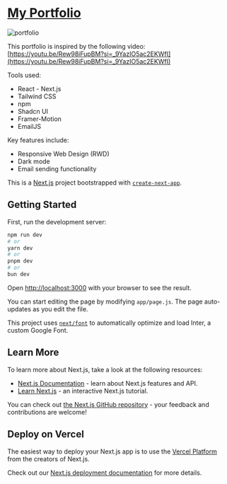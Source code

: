 # [My Portfolio](https://sangsc-portfolio.vercel.app/)

![portfolio](https://i.imgur.com/gBk0Ylp.jpg)



This portfolio is inspired by the following video:
[https://youtu.be/Rew98iFupBM?si=_9YazIO5ac2EKWfI](https://youtu.be/Rew98iFupBM?si=_9YazIO5ac2EKWfI)

Tools used:
- React - Next.js
- Tailwind CSS
- npm
- Shadcn UI
- Framer-Motion
- EmailJS

Key features include:
- Responsive Web Design (RWD)
- Dark mode
- Email sending functionality
  






This is a [Next.js](https://nextjs.org/) project bootstrapped with [`create-next-app`](https://github.com/vercel/next.js/tree/canary/packages/create-next-app).

## Getting Started

First, run the development server:

```bash
npm run dev
# or
yarn dev
# or
pnpm dev
# or
bun dev
```

Open [http://localhost:3000](http://localhost:3000) with your browser to see the result.

You can start editing the page by modifying `app/page.js`. The page auto-updates as you edit the file.

This project uses [`next/font`](https://nextjs.org/docs/basic-features/font-optimization) to automatically optimize and load Inter, a custom Google Font.

## Learn More

To learn more about Next.js, take a look at the following resources:

- [Next.js Documentation](https://nextjs.org/docs) - learn about Next.js features and API.
- [Learn Next.js](https://nextjs.org/learn) - an interactive Next.js tutorial.

You can check out [the Next.js GitHub repository](https://github.com/vercel/next.js/) - your feedback and contributions are welcome!

## Deploy on Vercel

The easiest way to deploy your Next.js app is to use the [Vercel Platform](https://vercel.com/new?utm_medium=default-template&filter=next.js&utm_source=create-next-app&utm_campaign=create-next-app-readme) from the creators of Next.js.

Check out our [Next.js deployment documentation](https://nextjs.org/docs/deployment) for more details.
